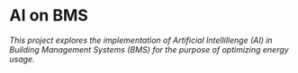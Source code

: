 # AI on BMS
*This project explores the implementation of Artificial Intellillenge (AI)
 in Building Management Systems (BMS) for the purpose of optimizing energy
 usage.*


